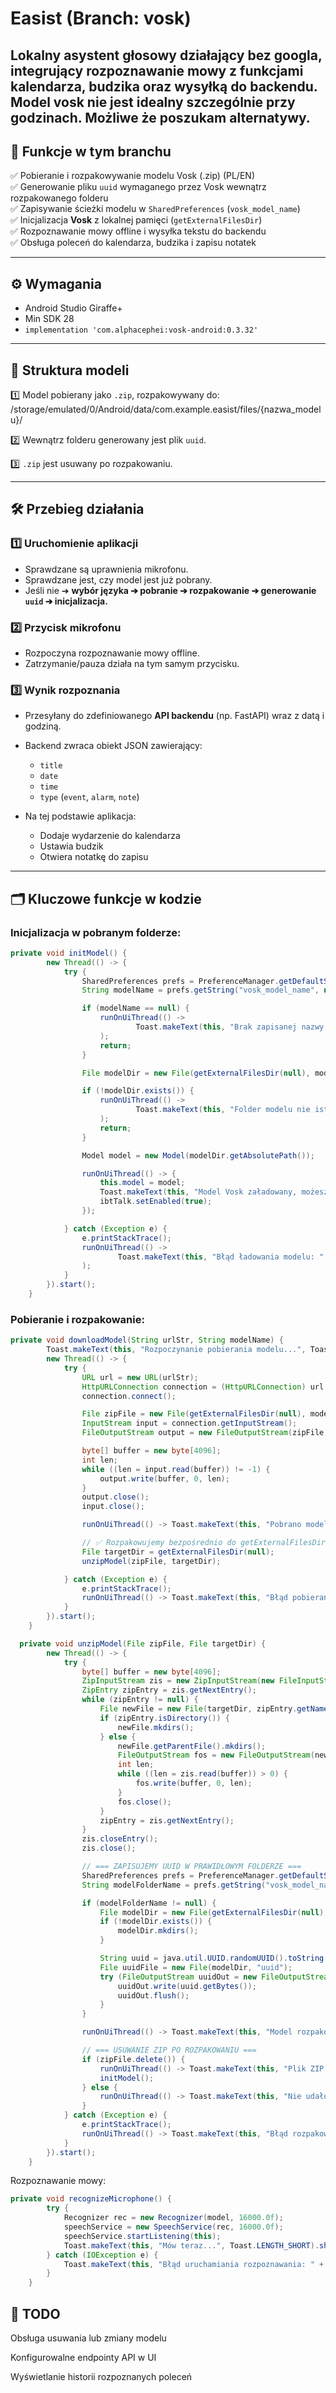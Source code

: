 # Easist (Branch: vosk)

Lokalny asystent głosowy działający bez googla, integrujący rozpoznawanie mowy z funkcjami kalendarza, budzika oraz wysyłką do backendu.
Model vosk nie jest idealny szczególnie przy godzinach. Możliwe że poszukam alternatywy.
---

## 🚀 Funkcje w tym branchu

✅ Pobieranie i rozpakowywanie modelu Vosk (.zip) (PL/EN)  
✅ Generowanie pliku `uuid` wymaganego przez Vosk wewnątrz rozpakowanego folderu  
✅ Zapisywanie ścieżki modelu w `SharedPreferences` (`vosk_model_name`)  
✅ Inicjalizacja **Vosk** z lokalnej pamięci (`getExternalFilesDir`)  
✅ Rozpoznawanie mowy offline i wysyłka tekstu do backendu  
✅ Obsługa poleceń do kalendarza, budzika i zapisu notatek

---

## ⚙️ Wymagania

- Android Studio Giraffe+
- Min SDK 28
- `implementation 'com.alphacephei:vosk-android:0.3.32'`

---

## 📂 Struktura modeli

1️⃣ Model pobierany jako `.zip`, rozpakowywany do:
/storage/emulated/0/Android/data/com.example.easist/files/{nazwa_modelu}/

2️⃣ Wewnątrz folderu generowany jest plik `uuid`.

3️⃣ `.zip` jest usuwany po rozpakowaniu.

---

## 🛠️ Przebieg działania

### 1️⃣ Uruchomienie aplikacji
- Sprawdzane są uprawnienia mikrofonu.
- Sprawdzane jest, czy model jest już pobrany.
- Jeśli nie ➔ **wybór języka ➔ pobranie ➔ rozpakowanie ➔ generowanie `uuid` ➔ inicjalizacja.**

### 2️⃣ Przycisk mikrofonu
- Rozpoczyna rozpoznawanie mowy offline.
- Zatrzymanie/pauza działa na tym samym przycisku.

### 3️⃣ Wynik rozpoznania
- Przesyłany do zdefiniowanego **API backendu** (np. FastAPI) wraz z datą i godziną.
- Backend zwraca obiekt JSON zawierający:
  - `title`
  - `date`
  - `time`
  - `type` (`event`, `alarm`, `note`)

- Na tej podstawie aplikacja:
  - Dodaje wydarzenie do kalendarza
  - Ustawia budzik
  - Otwiera notatkę do zapisu

---

## 🗂️ Kluczowe funkcje w kodzie
### Inicjalizacja w pobranym folderze:
```java
private void initModel() {
        new Thread(() -> {
            try {
                SharedPreferences prefs = PreferenceManager.getDefaultSharedPreferences(this);
                String modelName = prefs.getString("vosk_model_name", null);

                if (modelName == null) {
                    runOnUiThread(() ->
                            Toast.makeText(this, "Brak zapisanej nazwy modelu!", Toast.LENGTH_LONG).show()
                    );
                    return;
                }

                File modelDir = new File(getExternalFilesDir(null), modelName);

                if (!modelDir.exists()) {
                    runOnUiThread(() ->
                            Toast.makeText(this, "Folder modelu nie istnieje!", Toast.LENGTH_LONG).show()
                    );
                    return;
                }

                Model model = new Model(modelDir.getAbsolutePath());

                runOnUiThread(() -> {
                    this.model = model;
                    Toast.makeText(this, "Model Vosk załadowany, możesz mówić.", Toast.LENGTH_LONG).show();
                    ibtTalk.setEnabled(true);
                });

            } catch (Exception e) {
                e.printStackTrace();
                runOnUiThread(() ->
                        Toast.makeText(this, "Błąd ładowania modelu: " + e.getMessage(), Toast.LENGTH_LONG).show()
                );
            }
        }).start();
    }
```
### Pobieranie i rozpakowanie:
```java
private void downloadModel(String urlStr, String modelName) {
        Toast.makeText(this, "Rozpoczynanie pobierania modelu...", Toast.LENGTH_SHORT).show();
        new Thread(() -> {
            try {
                URL url = new URL(urlStr);
                HttpURLConnection connection = (HttpURLConnection) url.openConnection();
                connection.connect();

                File zipFile = new File(getExternalFilesDir(null), modelName + ".zip");
                InputStream input = connection.getInputStream();
                FileOutputStream output = new FileOutputStream(zipFile);

                byte[] buffer = new byte[4096];
                int len;
                while ((len = input.read(buffer)) != -1) {
                    output.write(buffer, 0, len);
                }
                output.close();
                input.close();

                runOnUiThread(() -> Toast.makeText(this, "Pobrano model, rozpoczynam rozpakowywanie...", Toast.LENGTH_SHORT).show());

                // ✅ Rozpakowujemy bezpośrednio do getExternalFilesDir(null)
                File targetDir = getExternalFilesDir(null);
                unzipModel(zipFile, targetDir);

            } catch (Exception e) {
                e.printStackTrace();
                runOnUiThread(() -> Toast.makeText(this, "Błąd pobierania: " + e.getMessage(), Toast.LENGTH_LONG).show());
            }
        }).start();
    }
```
```java
  private void unzipModel(File zipFile, File targetDir) {
        new Thread(() -> {
            try {
                byte[] buffer = new byte[4096];
                ZipInputStream zis = new ZipInputStream(new FileInputStream(zipFile));
                ZipEntry zipEntry = zis.getNextEntry();
                while (zipEntry != null) {
                    File newFile = new File(targetDir, zipEntry.getName());
                    if (zipEntry.isDirectory()) {
                        newFile.mkdirs();
                    } else {
                        newFile.getParentFile().mkdirs();
                        FileOutputStream fos = new FileOutputStream(newFile);
                        int len;
                        while ((len = zis.read(buffer)) > 0) {
                            fos.write(buffer, 0, len);
                        }
                        fos.close();
                    }
                    zipEntry = zis.getNextEntry();
                }
                zis.closeEntry();
                zis.close();

                // === ZAPISUJEMY UUID W PRAWIDŁOWYM FOLDERZE ===
                SharedPreferences prefs = PreferenceManager.getDefaultSharedPreferences(this);
                String modelFolderName = prefs.getString("vosk_model_name", null);

                if (modelFolderName != null) {
                    File modelDir = new File(getExternalFilesDir(null), modelFolderName);
                    if (!modelDir.exists()) {
                        modelDir.mkdirs();
                    }

                    String uuid = java.util.UUID.randomUUID().toString();
                    File uuidFile = new File(modelDir, "uuid");
                    try (FileOutputStream uuidOut = new FileOutputStream(uuidFile)) {
                        uuidOut.write(uuid.getBytes());
                        uuidOut.flush();
                    }
                }

                runOnUiThread(() -> Toast.makeText(this, "Model rozpakowany pomyślnie", Toast.LENGTH_LONG).show());

                // === USUWANIE ZIP PO ROZPAKOWANIU ===
                if (zipFile.delete()) {
                    runOnUiThread(() -> Toast.makeText(this, "Plik ZIP usunięty po rozpakowaniu", Toast.LENGTH_SHORT).show());
                    initModel();
                } else {
                    runOnUiThread(() -> Toast.makeText(this, "Nie udało się usunąć pliku ZIP", Toast.LENGTH_SHORT).show());
                }
            } catch (Exception e) {
                e.printStackTrace();
                runOnUiThread(() -> Toast.makeText(this, "Błąd rozpakowania: " + e.getMessage(), Toast.LENGTH_LONG).show());
            }
        }).start();
    }

```
Rozpoznawanie mowy:
```java
private void recognizeMicrophone() {
        try {
            Recognizer rec = new Recognizer(model, 16000.0f);
            speechService = new SpeechService(rec, 16000.0f);
            speechService.startListening(this);
            Toast.makeText(this, "Mów teraz...", Toast.LENGTH_SHORT).show();
        } catch (IOException e) {
            Toast.makeText(this, "Błąd uruchamiania rozpoznawania: " + e.getMessage(), Toast.LENGTH_LONG).show();
        }
    }
```

## 🎯 TODO
 Obsługa usuwania lub zmiany modelu

 Konfigurowalne endpointy API w UI

 Wyświetlanie historii rozpoznanych poleceń
